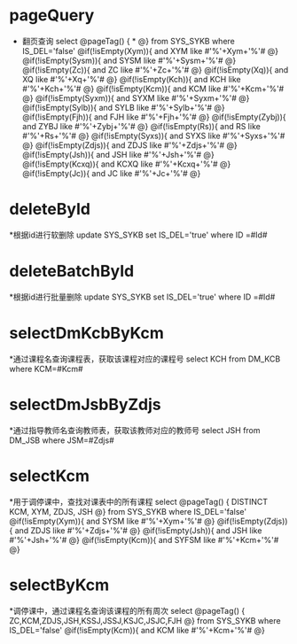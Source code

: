 pageQuery
===
* 翻页查询
select       @pageTag() {
                          *
                     @}
                        from SYS_SYKB where IS_DEL='false'
                                        @if(!isEmpty(Xym)){
                                            and XYM like #'%'+Xym+'%'#
                                        @}
                                        @if(!isEmpty(Sysm)){
                                            and SYSM like #'%'+Sysm+'%'#
                                        @}
                                        @if(!isEmpty(Zc)){
                                            and ZC like #'%'+Zc+'%'#
                                        @}
                                        @if(!isEmpty(Xq)){
                                            and XQ like #'%'+Xq+'%'#
                                        @}
                                        @if(!isEmpty(Kch)){
                                            and KCH like #'%'+Kch+'%'#
                                        @}
                                        @if(!isEmpty(Kcm)){
                                            and KCM like #'%'+Kcm+'%'#
                                        @}
                                        @if(!isEmpty(Syxm)){
                                            and SYXM like #'%'+Syxm+'%'#
                                        @}
                                        @if(!isEmpty(Sylb)){
                                            and SYLB like #'%'+Sylb+'%'#
                                        @}
                                        @if(!isEmpty(Fjh)){
                                            and FJH like #'%'+Fjh+'%'#
                                        @}
                                        @if(!isEmpty(Zybj)){
                                            and ZYBJ like #'%'+Zybj+'%'#
                                        @}
                                        @if(!isEmpty(Rs)){
                                            and RS like #'%'+Rs+'%'#
                                        @}
                                        @if(!isEmpty(Syxs)){
                                            and SYXS like #'%'+Syxs+'%'#
                                        @}
                                        @if(!isEmpty(Zdjs)){
                                            and ZDJS like #'%'+Zdjs+'%'#
                                        @}
                                        @if(!isEmpty(Jsh)){
                                            and JSH like #'%'+Jsh+'%'#
                                        @}
                                        @if(!isEmpty(Kcxq)){
                                            and KCXQ like #'%'+Kcxq+'%'#
                                        @}
                                        @if(!isEmpty(Jc)){
                                            and JC like #'%'+Jc+'%'#
                                        @}
                                        
deleteById
===
*根据id进行软删除
update SYS_SYKB set IS_DEL='true' where ID =#Id#

deleteBatchById
===
*根据id进行批量删除
update SYS_SYKB set IS_DEL='true' where ID =#Id#

selectDmKcbByKcm
===
*通过课程名查询课程表，获取该课程对应的课程号
select  KCH from DM_KCB where KCM=#Kcm#

selectDmJsbByZdjs
===
*通过指导教师名查询教师表，获取该教师对应的教师号
select  JSH from DM_JSB where JSM=#Zdjs#



selectKcm
===
*用于调停课中，查找对课表中的所有课程
select       @pageTag() {
                         DISTINCT KCM, XYM, ZDJS, JSH
                     @}
                        from SYS_SYKB where IS_DEL='false'
                                @if(!isEmpty(Xym)){
                                    and SYSM like #'%'+Xym+'%'#
                                @}
                                @if(!isEmpty(Zdjs)){
                                    and ZDJS like #'%'+Zdjs+'%'#
                                @}
                                @if(!isEmpty(Jsh)){
                                    and JSH like #'%'+Jsh+'%'#
                                @}
                                @if(!isEmpty(Kcm)){
                                    and SYFSM like #'%'+Kcm+'%'#
                                @}
                                
selectByKcm
===
*调停课中，通过课程名查询该课程的所有周次
select       @pageTag() {
                          ZC,KCM,ZDJS,JSH,KSSJ,JSSJ,KSJC,JSJC,FJH
                     @}
                        from SYS_SYKB where IS_DEL='false'
                                @if(!isEmpty(Kcm)){
                                    and KCM like #'%'+Kcm+'%'#
                                @}